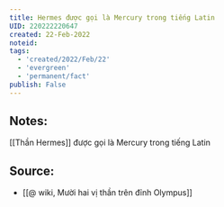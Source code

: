 ```yaml
---
title: Hermes được gọi là Mercury trong tiếng Latin
UID: 220222220647
created: 22-Feb-2022
noteid:
tags:
  - 'created/2022/Feb/22'
  - 'evergreen'
  - 'permanent/fact'
publish: False
---
```

## Notes:
[[Thần Hermes]] được gọi là Mercury trong tiếng Latin

## Source:
- [[@ wiki, Mười hai vị thần trên đỉnh Olympus]]




